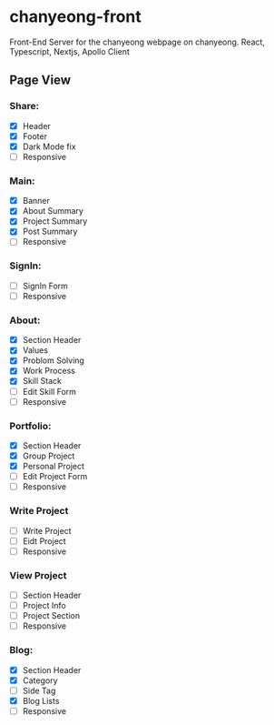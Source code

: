 # chanyeong-front

Front-End Server for the chanyeong webpage on chanyeong. React, Typescript, Nextjs, Apollo Client

## Page View

### Share:

- [x] Header
- [x] Footer
- [x] Dark Mode fix
- [ ] Responsive

### Main:

- [x] Banner
- [x] About Summary
- [x] Project Summary
- [x] Post Summary
- [ ] Responsive

### SignIn:

- [ ] SignIn Form
- [ ] Responsive

### About:

- [x] Section Header
- [x] Values
- [x] Problom Solving
- [x] Work Process
- [x] Skill Stack
- [ ] Edit Skill Form
- [ ] Responsive

### Portfolio:

- [x] Section Header
- [x] Group Project
- [x] Personal Project
- [ ] Edit Project Form
- [ ] Responsive

### Write Project

- [ ] Write Project
- [ ] Eidt Project
- [ ] Responsive

### View Project

- [ ] Section Header
- [ ] Project Info
- [ ] Project Section
- [ ] Responsive

### Blog:

- [x] Section Header
- [x] Category
- [ ] Side Tag
- [x] Blog Lists
- [ ] Responsive
